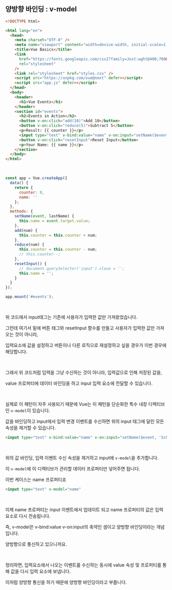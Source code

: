 ## 양방향 바인딩 : v-model

```html
<!DOCTYPE html>

<html lang="en">
  <head>
    <meta charset="UTF-8" />
    <meta name="viewport" content="width=device-width, initial-scale=1.0" />
    <title>Vue Basics</title>
    <link
      href="https://fonts.googleapis.com/css2?family=Jost:wght@400;700&display=swap"
      rel="stylesheet"
    />
    <link rel="stylesheet" href="styles.css" />
    <script src="https://unpkg.com/vue@next" defer></script>
    <script src="app.js" defer></script>
  </head>
  <body>
    <header>
      <h1>Vue Events</h1>
    </header>
    <section id="events">
      <h2>Events in Action</h2>
      <button v-on:click="add(10)">Add 10</button>
      <button v-on:click="reduce(5)">Subtract 5</button>
      <p>Result: {{ counter }}</p>
      <input type="text" v-bind:value="name" v-on:input="setName($event, 'Schwarzmüller')">
      <button v-on:click="resetInput">Reset Input</button>
      <p>Your Name: {{ name }}</p>
    </section>
  </body>
</html>
```

<br>

```javascript
const app = Vue.createApp({
  data() {
    return {
      counter: 0,
      name: ''
    };
  },
  methods: {
    setName(event, lastName) {
      this.name = event.target.value;
    },
    add(num) {
      this.counter = this.counter + num;
    },
    reduce(num) {
      this.counter = this.counter - num;
      // this.counter--;
    },
    resetInput() {
      // document.querySelector('input').vlaue = '';
      this.name = '';
    }
  }
});

app.mount('#events');
```

<br>

위 코드에서 input태그는 기존에 사용자가 입력한 값만 가져왔었습니다.

그런데 여기서 밑에 버튼 태그와 resetInput 함수를 만들고 사용자가 입력한 값만 가져오는 것이 아니라,

입력요소에 값을 설정하고 버튼이나 다른 로직으로 재설정하고 싶을 경우가 이번 경우에 해당합니다.

<br>

그래서 위 코드처럼 입력을 그냥 수신하는 것이 아니라, 입력값으로 인해 저장된 값을,

value 프로퍼티에 데이터 바인딩을 하고 input 입력 요소에 전달할 수 있습니다.

<br>

실제로 이 패턴이 자주 사용되기 때문에 Vue는 이 패턴을 단순화한 특수 내장 디렉티브인 `v-model`이 있습니다.

값을 바인딩하고 input에서 입력 변경 이벤트를 수신하면 위의 input 태그에 달린 모든 속성을 제거할 수 있습니다.

```html
<input type="text" v-bind:value="name" v-on:input="setName($event, 'Schwarzmüller')">
```

<br>

위의 값 바인딩, 입력 이벤트 수신 속성을 제거하고 input에 `v-model`을 추가합니다.

이 `v-model`에 이 디렉티브가 관리할 데이터 프로퍼티만 넣어주면 됩니다.

이번 케이스는 name 프로퍼티죠

```html
<input type="text" v-model="name"
```

<br>

이제 name 프로퍼티는 input 이벤트에서 업데이트 되고 name 프로퍼티의 값은 입력 요소로 다시 전송됩니다.

즉, v-model은 v-bind:value v-on:input의 축약인 셈이고 양방향 바인딩이라는 개념입니다.

양방향으로 통신하고 있으니까요.

<br>

정리하면, 입력요소에서 나오는 이벤트를 수신하는 동시에 value 속성 및 프로퍼티를 통해 값을 다시 입력 요소에 보냅니다.

이처럼 양방향 통신을 하기 때문에 양방향 바인딩이라고 부릅니다.